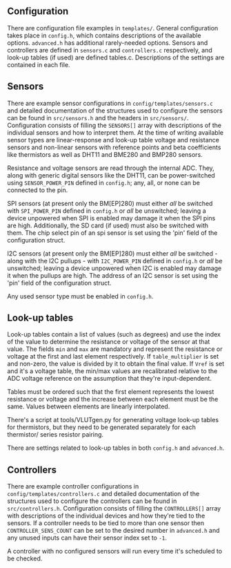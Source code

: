 ## Configuration
There are configuration file examples in `templates/`. General configuration
takes place in `config.h`, which contains descriptions of the available
options. `advanced.h` has additional rarely-needed options. Sensors and
controllers are defined in `sensors.c` and `controllers.c` respectively, and
look-up tables (if used) are defined tables.c. Descriptions of the settings
are contained in each file.


## Sensors
There are example sensor configurations in `config/templates/sensors.c` and
detailed documentation of the structures used to configure the sensors can be
found in `src/sensors.h` and the headers in `src/sensors/`. Configuration
consists of filling the `SENSORS[]` array with descriptions of the individual
sensors and how to interpret them. At the time of writing available sensor
types are linear-response and look-up table voltage and resistance sensors and
non-linear sensors with reference points and beta coefficients like thermistors
as well as DHT11 and BME280 and BMP280 sensors.

Resistance and voltage sensors are read through the internal ADC. They, along
with generic digital sensors like the DHT11, can be power-switched using
`SENSOR_POWER_PIN` defined in `config.h`; any, all, or none can be connected
to the pin.

SPI sensors (at present only the BM[EP]280) must either *all* be switched with
`SPI_POWER_PIN` defined in `config.h` or *all* be unswitched; leaving a device
unpowered when SPI is enabled may damage it when the SPI pins are high.
Additionally, the SD card (if used) must also be switched with them.
The chip select pin of an spi sensor is set using the 'pin' field of the
configuration struct.

I2C sensors (at present only the BM[EP]280) must either *all* be switched -
along with the I2C pullups - with `I2C_POWER_PIN` defined in `config.h` or
*all* be unswitched; leaving a device unpowered when I2C is enabled may damage
it when the pullups are high.
The address of an I2C sensor is set using the 'pin' field of the configuration
struct.

Any used sensor type must be enabled in `config.h`.


## Look-up tables
Look-up tables contain a list of values (such as degrees) and use the index
of the value to determine the resistance or voltage of the sensor
at that value. The fields `min` and `max` are mandatory and represent the
resistance or voltage at the first and last element respectively. If `table_multiplier`
is set and non-zero, the value is divided by it to obtain the final value.
If `Vref` is set and it's a voltage table, the min/max values are recalibrated
relative to the ADC voltage reference on the assumption that they're
input-dependent.

Tables must be ordered such that the first element represents the lowest
resistance or voltage and the increase between each element must be the same.
Values between elements are linearly interpolated.

There's a script at tools/VLUTgen.py for generating voltage look-up tables for
thermistors, but they need to be generated separately for each thermistor/
series resistor pairing.

There are settings related to look-up tables in both `config.h` and `advanced.h`.


## Controllers
There are example controller configurations in `config/templates/controllers.c`
and detailed documentation of the structures used to configure the controllers
can be found in `src/controllers.h`. Configuration consists of filling the
`CONTROLLERS[]` array with descriptions of the individual devices and how they're
tied to the sensors. If a controller needs to be tied to more than one sensor
then `CONTROLLER_SENS_COUNT` can be set to the desired number in `advanced.h`
and any unused inputs can have their sensor index set to `-1`.

A controller with no configured sensors will run every time it's scheduled to
be checked.
